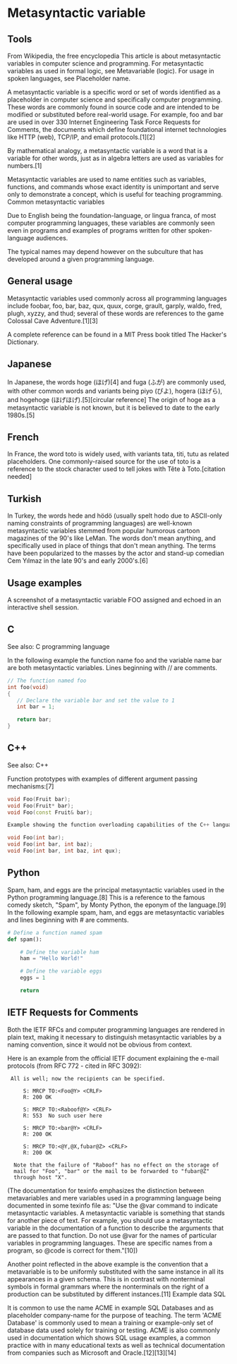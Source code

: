 # Metasyntactic variable

## Tools

From Wikipedia, the free encyclopedia
This article is about metasyntactic variables in computer science and programming. For metasyntactic 
variables as used in formal logic, see Metavariable (logic). For usage in spoken languages, see 
Placeholder name.

A metasyntactic variable is a specific word or set of words identified as a placeholder in computer 
science and specifically computer programming. These words are commonly found in source code and are 
intended to be modified or substituted before real-world usage. For example, foo and bar are used in 
over 330 Internet Engineering Task Force Requests for Comments, the documents which define 
foundational internet technologies like HTTP (web), TCP/IP, and email protocols.[1][2]

By mathematical analogy, a metasyntactic variable is a word that is a variable for other words, 
just as in algebra letters are used as variables for numbers.[1]

Metasyntactic variables are used to name entities such as variables, functions, and commands whose 
exact identity is unimportant and serve only to demonstrate a concept, which is useful for teaching 
programming.
Common metasyntactic variables

Due to English being the foundation-language, or lingua franca, of most computer programming 
languages, these variables are commonly seen even in programs and examples of programs written for other spoken-language audiences.

The typical names may depend however on the subculture that has developed around a given programming 
language.

## General usage

Metasyntactic variables used commonly across all programming languages include foobar, foo, bar, 
baz, qux, quux, corge, grault, garply, waldo, fred, plugh, xyzzy, and thud; several of these words 
are references to the game Colossal Cave Adventure.[1][3]

A complete reference can be found in a MIT Press book titled The Hacker's Dictionary.

## Japanese

In Japanese, the words hoge (ほげ)[4] and fuga (ふが) are commonly used, with other common words 
and variants being piyo (ぴよ), hogera (ほげら), and hogehoge (ほげほげ).[5][circular reference] 
The origin of hoge as a metasyntactic variable is not known, but it is believed to date to the early 
1980s.[5]

## French

In France, the word toto is widely used, with variants tata, titi, tutu as related placeholders. 
One commonly-raised source for the use of toto is a reference to the stock character used to tell 
jokes with Tête à Toto.[citation needed]

## Turkish

In Turkey, the words hede and hödö (usually spelt hodo due to ASCII-only naming constraints of 
programming languages) are well-known metasyntactic variables stemmed from popular humorous cartoon 
magazines of the 90's like LeMan. The words don't mean anything, and specifically used in place of 
things that don't mean anything. The terms have been popularized to the masses by the actor and 
stand-up comedian Cem Yılmaz in the late 90's and early 2000's.[6]

## Usage examples
A screenshot of a metasyntactic variable FOO assigned and echoed in an interactive shell session.

## C
See also: C programming language

In the following example the function name foo and the variable name bar are both metasyntactic 
variables. Lines beginning with // are comments.

```c
// The function named foo
int foo(void)
{
   // Declare the variable bar and set the value to 1
   int bar = 1;

   return bar;
}
```

## C++
See also: C++

Function prototypes with examples of different argument passing mechanisms:[7]

```cpp
void Foo(Fruit bar);
void Foo(Fruit* bar);
void Foo(const Fruit& bar);

Example showing the function overloading capabilities of the C++ language

void Foo(int bar);
void Foo(int bar, int baz);
void Foo(int bar, int baz, int qux);
```

## Python

Spam, ham, and eggs are the principal metasyntactic variables used in the Python programming 
language.[8] This is a reference to the famous comedy sketch, "Spam", by Monty Python, the eponym 
of the language.[9] In the following example spam, ham, and eggs are metasyntactic variables and 
lines beginning with # are comments.

```python
# Define a function named spam
def spam():

    # Define the variable ham
    ham = "Hello World!"

    # Define the variable eggs
    eggs = 1

    return
```

## IETF Requests for Comments

Both the IETF RFCs and computer programming languages are rendered in plain text, making it 
necessary to distinguish metasyntactic variables by a naming convention, since it would not be 
obvious from context.

Here is an example from the official IETF document explaining the e-mail protocols (from RFC 772 - 
cited in RFC 3092):

```text
 All is well; now the recipients can be specified.

     S: MRCP TO:<Foo@Y> <CRLF>
     R: 200 OK

     S: MRCP TO:<Raboof@Y> <CRLF>
     R: 553  No such user here

     S: MRCP TO:<bar@Y> <CRLF>
     R: 200 OK

     S: MRCP TO:<@Y,@X,fubar@Z> <CRLF>
     R: 200 OK

  Note that the failure of "Raboof" has no effect on the storage of
  mail for "Foo", "bar" or the mail to be forwarded to "fubar@Z"
  through host "X".
```

(The documentation for texinfo emphasizes the distinction between metavariables and mere variables 
used in a programming language being documented in some texinfo file as: "Use the @var command to 
indicate metasyntactic variables. A metasyntactic variable is something that stands for another 
piece of text. For example, you should use a metasyntactic variable in the documentation of a 
function to describe the arguments that are passed to that function. Do not use @var for the names 
of particular variables in programming languages. These are specific names from a program, so 
@code is correct for them."[10])

Another point reflected in the above example is the convention that a metavariable is to be 
uniformly substituted with the same instance in all its appearances in a given schema. This is in 
contrast with nonterminal symbols in formal grammars where the nonterminals on the right of a 
production can be substituted by different instances.[11]
Example data
SQL

It is common to use the name ACME in example SQL Databases and as placeholder company-name for the 
purpose of teaching. The term 'ACME Database' is commonly used to mean a training or example-only 
set of database data used solely for training or testing. ACME is also commonly used in 
documentation which shows SQL usage examples, a common practice with in many educational texts as 
well as technical documentation from companies such as Microsoft and Oracle.[12][13][14]
